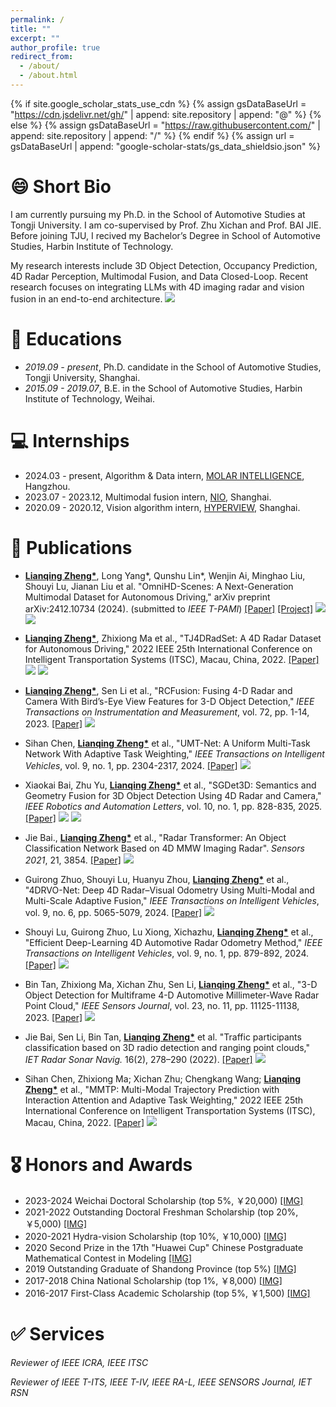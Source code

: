```yaml
---
permalink: /
title: ""
excerpt: ""
author_profile: true
redirect_from: 
  - /about/
  - /about.html
---
```


{% if site.google_scholar_stats_use_cdn %}
{% assign gsDataBaseUrl = "https://cdn.jsdelivr.net/gh/" | append: site.repository | append: "@" %}
{% else %}
{% assign gsDataBaseUrl = "https://raw.githubusercontent.com/" | append: site.repository | append: "/" %}
{% endif %}
{% assign url = gsDataBaseUrl | append: "google-scholar-stats/gs_data_shieldsio.json" %}

<span class='anchor' id='about-me'></span>
# 😄 Short Bio
I am currently pursuing my Ph.D. in the School of Automotive
Studies at Tongji University. I am co-supervised by Prof. Zhu Xichan and Prof. BAI JIE. Before joining TJU, I recived my Bachelor’s Degree in School of Automotive Studies, Harbin Institute of Technology.

My research interests include 3D Object Detection, Occupancy Prediction, 4D Radar Perception, Multimodal Fusion, and Data Closed-Loop. Recent research focuses on integrating LLMs with 4D imaging radar and vision fusion in an end-to-end architecture.   <a href='https://scholar.google.cz/citations?user=gZfyMFwAAAAJ'><img src="https://img.shields.io/endpoint?url=https%3A%2F%2Fraw.githubusercontent.com%2Fzhenglianqing%2Fzhenglianqing.github.io%2Fgoogle-scholar-stats%2Fgs_data_shieldsio.json&logo=Google%20Scholar&labelColor=f6f6f6&color=9cf&style=flat&label=citations"></a>

# 📖 Educations
- *2019.09 - present*, Ph.D. candidate in the School of Automotive
Studies, Tongji University, Shanghai. 
- *2015.09 - 2019.07*, B.E. in the School of Automotive
Studies, Harbin Institute of Technology, Weihai.
 
# 💻 Internships
- 2024.03 - present,  Algorithm & Data intern, <a href='https://www.molardata.com/'>MOLAR INTELLIGENCE</a>, Hangzhou.
- 2023.07 - 2023.12,  Multimodal fusion intern, <a href='https://www.nio.cn/'>NIO</a>, Shanghai.
- 2020.09 - 2020.12,  Vision algorithm intern, <a href='https://www.hongjingdrive.com/'>HYPERVIEW</a>, Shanghai.

<!-- # 🔥 News
- *2022.02*: &nbsp;🎉🎉 Lorem ipsum dolor sit amet, consectetur adipiscing elit. Vivamus ornare aliquet ipsum, ac tempus justo dapibus sit amet. 
- *2022.02*: &nbsp;🎉🎉 Lorem ipsum dolor sit amet, consectetur adipiscing elit. Vivamus ornare aliquet ipsum, ac tempus justo dapibus sit amet.  -->

# 📝 Publications 

- **<u>Lianqing Zheng\*</u>**, Long Yang*, Qunshu Lin*, Wenjin Ai, Minghao Liu, Shouyi Lu, Jianan Liu et al. "OmniHD-Scenes: A Next-Generation Multimodal
Dataset for Autonomous Driving," arXiv preprint arXiv:2412.10734 (2024). (submitted to *IEEE T-PAMI*)  [[Paper]](https://arxiv.org/abs/2412.10734) [[Project]](https://www.2077ai.com/OmniHD-Scenes/) [![](https://img.shields.io/github/stars/TJRadarLab/OmniHD-Scenes?style=social&label=Code+Stars)](https://github.com/TJRadarLab/OmniHD-Scenes) <a href='https://scholar.google.cz/citations?user=gZfyMFwAAAAJ'><img src="https://img.shields.io/badge/dynamic/json?url=https://raw.githubusercontent.com/zhenglianqing/zhenglianqing.github.io/google-scholar-stats/gs_data.json&query=$.publications.gZfyMFwAAAAJ:_FxGoFyzp5QC.num_citations&logo=Google%20Scholar&label=citations&color=9cf&labelColor=f6f6f6&style=flat"></a>

- **<u>Lianqing Zheng\*</u>**, Zhixiong Ma et al., "TJ4DRadSet: A 4D Radar Dataset for Autonomous Driving," 2022 IEEE 25th International Conference on Intelligent Transportation Systems (ITSC), Macau, China, 2022. [[Paper]](https://ieeexplore.ieee.org/abstract/document/9922539) [![](https://img.shields.io/github/stars/TJRadarLab/TJ4DRadSet?style=social&label=Code+Stars)](https://github.com/TJRadarLab/TJ4DRadSet) <a href='https://scholar.google.cz/citations?user=gZfyMFwAAAAJ'><img src="https://img.shields.io/badge/dynamic/json?url=https://raw.githubusercontent.com/zhenglianqing/zhenglianqing.github.io/google-scholar-stats/gs_data.json&query=$.publications.gZfyMFwAAAAJ:d1gkVwhDpl0C.num_citations&logo=Google%20Scholar&label=citations&color=9cf&labelColor=f6f6f6&style=flat"></a>
- **<u>Lianqing Zheng\*</u>**, Sen Li et al., "RCFusion: Fusing 4-D Radar and Camera With Bird’s-Eye View Features for 3-D Object Detection," *IEEE Transactions on Instrumentation and Measurement*, vol. 72, pp. 1-14, 2023. [[Paper]](https://ieeexplore.ieee.org/abstract/document/10138035) <a href='https://scholar.google.cz/citations?user=gZfyMFwAAAAJ'><img src="https://img.shields.io/badge/dynamic/json?url=https://raw.githubusercontent.com/zhenglianqing/zhenglianqing.github.io/google-scholar-stats/gs_data.json&query=$.publications.gZfyMFwAAAAJ:IjCSPb-OGe4C.num_citations&logo=Google%20Scholar&label=citations&color=9cf&labelColor=f6f6f6&style=flat"></a>

- Sihan Chen, **<u>Lianqing Zheng\*</u>** et al., "UMT-Net: A Uniform Multi-Task Network With Adaptive Task Weighting," *IEEE Transactions on Intelligent Vehicles*, vol. 9, no. 1, pp. 2304-2317, 2024. [[Paper]](https://ieeexplore.ieee.org/abstract/document/10264163) <a href='https://scholar.google.cz/citations?user=gZfyMFwAAAAJ'><img src="https://img.shields.io/badge/dynamic/json?url=https://raw.githubusercontent.com/zhenglianqing/zhenglianqing.github.io/google-scholar-stats/gs_data.json&query=$.publications.gZfyMFwAAAAJ:YsMSGLbcyi4C.num_citations&logo=Google%20Scholar&label=citations&color=9cf&labelColor=f6f6f6&style=flat"></a>
- Xiaokai Bai, Zhu Yu, **<u>Lianqing Zheng\*</u>** et al., "SGDet3D: Semantics and Geometry Fusion for 3D Object Detection Using 4D Radar and Camera," *IEEE Robotics and Automation Letters*, vol. 10, no. 1, pp. 828-835, 2025. [[Paper]](https://ieeexplore.ieee.org/abstract/document/10783046) [![](https://img.shields.io/github/stars/shawnnnkb/SGDet3D?style=social&label=Code+Stars)](https://github.com/shawnnnkb/SGDet3D) <a href='https://scholar.google.cz/citations?user=gZfyMFwAAAAJ'><img src="https://img.shields.io/badge/dynamic/json?url=https://raw.githubusercontent.com/zhenglianqing/zhenglianqing.github.io/google-scholar-stats/gs_data.json&query=$.publications.gZfyMFwAAAAJ:ufrVoPGSRksC.num_citations&logo=Google%20Scholar&label=citations&color=9cf&labelColor=f6f6f6&style=flat"></a>
- Jie Bai., **<u>Lianqing Zheng\*</u>** et al., "Radar Transformer: An Object Classification Network Based on 4D MMW Imaging Radar". *Sensors 2021*, 21, 3854. [[Paper]](https://www.mdpi.com/1424-8220/21/11/3854) <a href='https://scholar.google.cz/citations?user=gZfyMFwAAAAJ'><img src="https://img.shields.io/badge/dynamic/json?url=https://raw.githubusercontent.com/zhenglianqing/zhenglianqing.github.io/google-scholar-stats/gs_data.json&query=$.publications.gZfyMFwAAAAJ:9yKSN-GCB0IC.num_citations&logo=Google%20Scholar&label=citations&color=9cf&labelColor=f6f6f6&style=flat"></a>
- Guirong Zhuo, Shouyi Lu, Huanyu Zhou, **<u>Lianqing Zheng\*</u>** et al., "4DRVO-Net: Deep 4D Radar–Visual Odometry Using Multi-Modal and Multi-Scale Adaptive Fusion," *IEEE Transactions on Intelligent Vehicles*, vol. 9, no. 6, pp. 5065-5079, 2024. [[Paper]](https://ieeexplore.ieee.org/abstract/document/10313030) <a href='https://scholar.google.cz/citations?user=gZfyMFwAAAAJ'><img src="https://img.shields.io/badge/dynamic/json?url=https://raw.githubusercontent.com/zhenglianqing/zhenglianqing.github.io/google-scholar-stats/gs_data.json&query=$.publications.gZfyMFwAAAAJ:Y0pCki6q_DkC.num_citations&logo=Google%20Scholar&label=citations&color=9cf&labelColor=f6f6f6&style=flat"></a>


- Shouyi Lu, Guirong Zhuo, Lu Xiong, Xichazhu, **<u>Lianqing Zheng\*</u>** et al., "Efficient Deep-Learning 4D Automotive Radar Odometry Method," *IEEE Transactions on Intelligent Vehicles*, vol. 9, no. 1, pp. 879-892, 2024. [[Paper]](https://ieeexplore.ieee.org/abstract/document/10237296) <a href='https://scholar.google.cz/citations?user=gZfyMFwAAAAJ'><img src="https://img.shields.io/badge/dynamic/json?url=https://raw.githubusercontent.com/zhenglianqing/zhenglianqing.github.io/google-scholar-stats/gs_data.json&query=$.publications.gZfyMFwAAAAJ:W7OEmFMy1HYC.num_citations&logo=Google%20Scholar&label=citations&color=9cf&labelColor=f6f6f6&style=flat"></a>
  

  
- Bin Tan, Zhixiong Ma, Xichan Zhu, Sen Li, **<u>Lianqing Zheng\*</u>** et al., "3-D Object Detection for Multiframe 4-D Automotive Millimeter-Wave Radar Point Cloud,"  *IEEE Sensors Journal*, vol. 23, no. 11, pp. 11125-11138, 2023. [[Paper]](https://ieeexplore.ieee.org/abstract/document/9944629) <a href='https://scholar.google.cz/citations?user=gZfyMFwAAAAJ'><img src="https://img.shields.io/badge/dynamic/json?url=https://raw.githubusercontent.com/zhenglianqing/zhenglianqing.github.io/google-scholar-stats/gs_data.json&query=$.publications.gZfyMFwAAAAJ:UeHWp8X0CEIC.num_citations&logo=Google%20Scholar&label=citations&color=9cf&labelColor=f6f6f6&style=flat"></a>
  



- Jie Bai, Sen Li, Bin Tan, **<u>Lianqing Zheng\*</u>**  et al. "Traffic participants classification based on 3D radio detection and ranging point clouds," *IET Radar Sonar Navig.* 16(2), 278–290 (2022). [[Paper]](https://ietresearch.onlinelibrary.wiley.com/doi/full/10.1049/rsn2.12182) <a href='https://scholar.google.cz/citations?user=gZfyMFwAAAAJ'><img src="https://img.shields.io/badge/dynamic/json?url=https://raw.githubusercontent.com/zhenglianqing/zhenglianqing.github.io/google-scholar-stats/gs_data.json&query=$.publications.gZfyMFwAAAAJ:u5HHmVD_uO8C.num_citations&logo=Google%20Scholar&label=citations&color=9cf&labelColor=f6f6f6&style=flat"></a>

- Sihan Chen, Zhixiong Ma; Xichan Zhu; Chengkang Wang; **<u>Lianqing Zheng\*</u>** et al., "MMTP: Multi-Modal Trajectory Prediction with Interaction Attention and Adaptive Task Weighting," 2022 IEEE 25th International Conference on Intelligent Transportation Systems (ITSC), Macau, China, 2022. [[Paper]](https://ieeexplore.ieee.org/abstract/document/9922397) <a href='https://scholar.google.cz/citations?user=gZfyMFwAAAAJ'><img src="https://img.shields.io/badge/dynamic/json?url=https://raw.githubusercontent.com/zhenglianqing/zhenglianqing.github.io/google-scholar-stats/gs_data.json&query=$.publications.gZfyMFwAAAAJ:qjMakFHDy7sC.num_citations&logo=Google%20Scholar&label=citations&color=9cf&labelColor=f6f6f6&style=flat"></a>

# 🎖 Honors and Awards
- 2023-2024 Weichai Doctoral Scholarship (top 5%, ￥20,000) [[IMG]](../honors_img/WEICHAI.jpg)
- 2021-2022 Outstanding Doctoral Freshman Scholarship (top 20%, ￥5,000) [[IMG]](../honors_img/Outstanding_Doctoral_Freshman_Scholarship.jpg)
- 2020-2021 Hydra-vision Scholarship (top 10%, ￥10,000) [[IMG]](../honors_img/XIONGTAO.jpg)
- 2020 Second Prize in the 17th "Huawei Cup" Chinese Postgraduate Mathematical Contest in Modeling [[IMG]](../honors_img/MCM.jpg)
- 2019 Outstanding Graduate of Shandong Province (top 5%) [[IMG]](../honors_img/Outstanding_Graduate_of_Shandong_Province.jpg)
- 2017-2018 China National Scholarship (top 1%, ￥8,000) [[IMG]](../honors_img/National_Scholarship.jpg)
- 2016-2017 First-Class Academic Scholarship (top 5%, ￥1,500) [[IMG]](../honors_img/renmin.jpg)




# ✅ Services
*Reviewer of IEEE ICRA, IEEE ITSC*

*Reviewer of IEEE T-ITS, IEEE T-IV, IEEE RA-L, IEEE SENSORS Journal, IET RSN*

